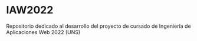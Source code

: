 # IAW2022
Repositorio dedicado al desarrollo del proyecto de cursado de Ingeniería de Aplicaciones Web 2022 (UNS)
